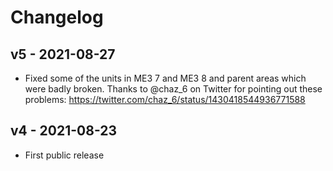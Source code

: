 # Changelog

## v5 - 2021-08-27
- Fixed some of the units in ME3 7 and ME3 8 and parent areas which were
  badly broken. Thanks to @chaz_6 on Twitter for pointing out these
  problems: https://twitter.com/chaz_6/status/1430418544936771588

## v4 - 2021-08-23
- First public release
